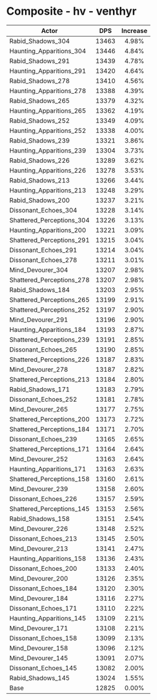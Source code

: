 # Composite - hv - venthyr
| Actor | DPS | Increase |
|---|:---:|:---:|
|Rabid_Shadows_304|13463|4.98%|
|Haunting_Apparitions_304|13446|4.84%|
|Rabid_Shadows_291|13439|4.78%|
|Haunting_Apparitions_291|13420|4.64%|
|Rabid_Shadows_278|13410|4.56%|
|Haunting_Apparitions_278|13388|4.39%|
|Rabid_Shadows_265|13379|4.32%|
|Haunting_Apparitions_265|13362|4.19%|
|Rabid_Shadows_252|13349|4.09%|
|Haunting_Apparitions_252|13338|4.00%|
|Rabid_Shadows_239|13321|3.86%|
|Haunting_Apparitions_239|13304|3.73%|
|Rabid_Shadows_226|13289|3.62%|
|Haunting_Apparitions_226|13278|3.53%|
|Rabid_Shadows_213|13266|3.44%|
|Haunting_Apparitions_213|13248|3.29%|
|Rabid_Shadows_200|13237|3.21%|
|Dissonant_Echoes_304|13228|3.14%|
|Shattered_Perceptions_304|13226|3.13%|
|Haunting_Apparitions_200|13221|3.09%|
|Shattered_Perceptions_291|13215|3.04%|
|Dissonant_Echoes_291|13214|3.04%|
|Dissonant_Echoes_278|13211|3.01%|
|Mind_Devourer_304|13207|2.98%|
|Shattered_Perceptions_278|13207|2.98%|
|Rabid_Shadows_184|13203|2.95%|
|Shattered_Perceptions_265|13199|2.91%|
|Shattered_Perceptions_252|13197|2.90%|
|Mind_Devourer_291|13196|2.90%|
|Haunting_Apparitions_184|13193|2.87%|
|Shattered_Perceptions_239|13191|2.85%|
|Dissonant_Echoes_265|13190|2.85%|
|Shattered_Perceptions_226|13187|2.83%|
|Mind_Devourer_278|13187|2.82%|
|Shattered_Perceptions_213|13184|2.80%|
|Rabid_Shadows_171|13183|2.79%|
|Dissonant_Echoes_252|13181|2.78%|
|Mind_Devourer_265|13177|2.75%|
|Shattered_Perceptions_200|13173|2.72%|
|Shattered_Perceptions_184|13171|2.70%|
|Dissonant_Echoes_239|13165|2.65%|
|Shattered_Perceptions_171|13164|2.64%|
|Mind_Devourer_252|13163|2.64%|
|Haunting_Apparitions_171|13163|2.63%|
|Shattered_Perceptions_158|13160|2.61%|
|Mind_Devourer_239|13158|2.60%|
|Dissonant_Echoes_226|13157|2.59%|
|Shattered_Perceptions_145|13153|2.56%|
|Rabid_Shadows_158|13151|2.54%|
|Mind_Devourer_226|13148|2.52%|
|Dissonant_Echoes_213|13145|2.50%|
|Mind_Devourer_213|13141|2.47%|
|Haunting_Apparitions_158|13136|2.43%|
|Dissonant_Echoes_200|13133|2.40%|
|Mind_Devourer_200|13126|2.35%|
|Dissonant_Echoes_184|13120|2.30%|
|Mind_Devourer_184|13116|2.27%|
|Dissonant_Echoes_171|13110|2.22%|
|Haunting_Apparitions_145|13109|2.21%|
|Mind_Devourer_171|13108|2.21%|
|Dissonant_Echoes_158|13099|2.13%|
|Mind_Devourer_158|13096|2.12%|
|Mind_Devourer_145|13091|2.07%|
|Dissonant_Echoes_145|13082|2.00%|
|Rabid_Shadows_145|13024|1.55%|
|Base|12825|0.00%|

